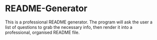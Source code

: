 # README-Generator

This is a professional README generator. The program will ask the user a list of questions to grab the necessary info, then render it
into a professional, organised README file.
